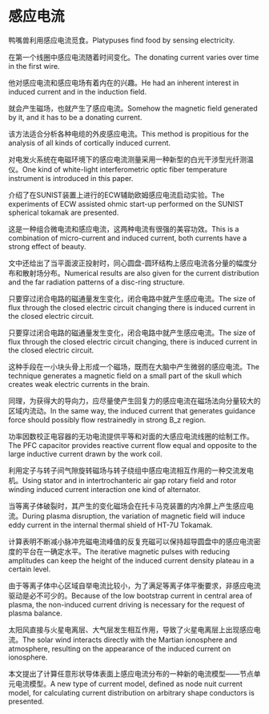 # 感应电流

<p><span class="chinese">鸭嘴兽利用感应电流觅食。</span><span class="english">Platypuses find food by sensing electricity.</span></p>

<p><span class="chinese">在第一个线圈中感应电流随着时间变化。</span><span class="english">The donating current varies over time in the first wire.</span></p>

<p><span class="chinese">他对感应电流和感应电场有着内在的兴趣。</span><span class="english">He had an inherent interest in induced current and in the induction field.</span></p>

<p><span class="chinese">就会产生磁场，也就产生了感应电流。</span><span class="english">Somehow the magnetic field generated by it, and it has to be a donating current.</span></p>

<p><span class="chinese">该方法适合分析各种电缆的外皮感应电流。</span><span class="english">This method is propitious for the analysis of all kinds of cortically induced current.</span></p>

<p><span class="chinese">对电发火系统在电磁环境下的感应电流测量采用一种新型的白光干涉型光纤测温仪。</span><span class="english">One kind of white-light interferometric optic fiber temperature instrument is introduced in this paper.</span></p>

<p><span class="chinese">介绍了在SUNIST装置上进行的ECW辅助欧姆感应电流启动实验。</span><span class="english">The experiments of ECW assisted ohmic start-up performed on the SUNIST spherical tokamak are presented.</span></p>

<p><span class="chinese">这是一种组合微电流和感应电流，这两种电流有很强的美容功效。</span><span class="english">This is a combination of micro-current and induced current, both currents have a strong effect of beauty.</span></p>

<p><span class="chinese">文中还给出了当平面波正投射时，同心圆盘-圆环结构上感应电流各分量的幅度分布和散射场分布。</span><span class="english">Numerical results are also given for the current distribution and the far radiation patterns of a disc-ring structure.</span></p>

<p><span class="chinese">只要穿过闭合电路的磁通量发生变化，闭合电路中就产生感应电流。</span><span class="english">The size of flux through the closed electric circuit changing there is induced current in the closed electric circuit.</span></p>

<p><span class="chinese">只要穿过闭合电路的磁通量发生变化，闭合电路中就产生感应电流。</span><span class="english">The size of flux through the closed electric circuit changing, there is induced current in the closed electric circuit.</span></p>

<p><span class="chinese">这种手段在一小块头骨上形成一个磁场，既而在大脑中产生微弱的感应电流。</span><span class="english">The technique generates a magnetic field on a small part of the skull which creates weak electric currents in the brain.</span></p>

<p><span class="chinese">同理，为获得大的导向力，应尽量使产生回复力的感应电流在磁场法向分量较大的区域内流动。</span><span class="english">In the same way, the induced current that generates guidance force should possibly flow restrainedly in strong B_z region.</span></p>

<p><span class="chinese">功率因数校正电容器的无功电流提供平等和对面的大感应电流线圈的绘制工作。</span><span class="english">The PFC capacitor provides reactive current flow equal and opposite to the large inductive current drawn by the work coil.</span></p>

<p><span class="chinese">利用定子与转子间气隙旋转磁场与转子绕组中感应电流相互作用的一种交流发电机。</span><span class="english">Using stator and in intertrochanteric air gap rotary field and rotor winding induced current interaction one kind of alternator.</span></p>

<p><span class="chinese">当等离子体破裂时，其产生的变化磁场会在托卡马克装置的内冷屏上产生感应电流。</span><span class="english">During plasma disruption, the variation of magnetic field will induce eddy current in the internal thermal shield of HT-7U Tokamak.</span></p>

<p><span class="chinese">计算表明不断减小脉冲充磁电流峰值的反复充磁可以保持超导圆盘中的感应电流密度的平台在一确定水平。</span><span class="english">The iterative magnetic pulses with reducing amplitudes can keep the height of the induced current density plateau in a certain level.</span></p>

<p><span class="chinese">由于等离子体中心区域自举电流比较小，为了满足等离子体平衡要求，非感应电流驱动是必不可少的。</span><span class="english">Because of the low bootstrap current in central area of plasma, the non-induced current driving is necessary for the request of plasma balance.</span></p>

<p><span class="chinese">太阳风直接与火星电离层、大气层发生相互作用，导致了火星电离层上出现感应电流。</span><span class="english">The solar wind interacts directly with the Martian ionosphere and atmosphere, resulting on the appearance of the induced current on ionosphere.</span></p>

<p><span class="chinese">本文提出了计算任意形状导体表面上感应电流分布的一种新的电流模型——节点单元电流模型。</span><span class="english">A new type of current model, defined as node nuit current model, for calculating current distribution on arbitrary shape conductors is presented.</span></p>

